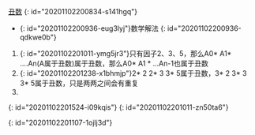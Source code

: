 [丑数](https://leetcode-cn.com/problems/chou-shu-lcof/)
{: id="20201102200834-s141hgq"}

* {: id="20201102200936-eug3lyj"}数学解法
{: id="20201102200936-qdkwe0b"}

1. {: id="20201102201011-ymg5jr3"}只有因子2、3、5，那么A0* A1* ....An(A属于丑数)属于丑数，那么A0* A1 * ...An-1也属于丑数
2. {: id="20201102201238-x1bhmjp"}2* 2 2* 3 3* 5属于丑数，3* 2 3* 3 3* 5属于丑数，只是两两之间会有重复
3.
{: id="20201102201524-i09kqis"}
{: id="20201102201011-zn50ta6"}

 
{: id="20201102201107-1ojlj3d"}
